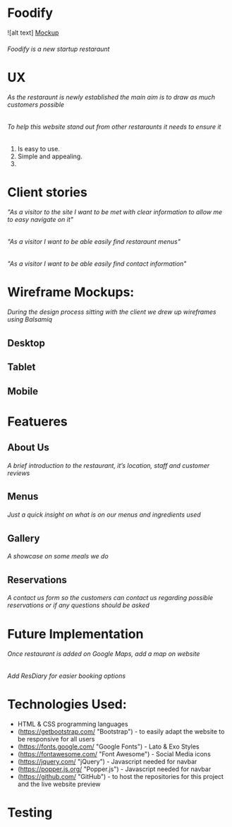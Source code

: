 # Foodify
![alt text] [Mockup]

[Mockup]: https://github.com/todorr92/Foodify-MS1/blob/master/wireframes/Mockup_Generator.png "Mockup"
###### Foodify is a new startup restaraunt

# UX

###### As the restaraunt is newly established the main aim is to draw as much customers possible

###### To help this website stand out from other restaraunts it needs to ensure it

1. Is easy to use.
2. Simple and appealing.
3.  

# Client stories

###### "As a visitor to the site I want to be met with clear information to allow me to easy navigate on it"
###### "As a visitor I want to be able easily find restaraunt menus"
###### "As a visitor I want to be able easily find contact information"

# Wireframe Mockups:

###### During the design process sitting with the client we drew up wireframes using Balsamiq

## Desktop

## Tablet

## Mobile

# Featueres

## About Us
###### A brief introduction to the restaurant, it’s location, staff and customer reviews
## Menus
###### Just a quick insight on what is on our menus and ingredients used
## Gallery
###### A showcase on some meals we do
## Reservations
###### A contact us form so the customers can contact us regarding possible reservations or if any questions should be asked

# Future Implementation
###### Once restaurant is added on Google Maps, add a map on website
###### Add ResDiary for easier booking options

# Technologies Used:

* HTML & CSS programming languages
* (https://getbootstrap.com/ "Bootstrap") - to easily adapt the website to be responsive for all users
* (https://fonts.google.com/ "Google Fonts") - Lato & Exo Styles
* (https://fontawesome.com/ "Font Awesome") - Social Media icons
* (https://jquery.com/ "jQuery") - Javascript needed for navbar
* (https://popper.js.org/ "Popper.js") - Javascript needed for navbar
* (https://github.com/ "GitHub") - to host the repositories for this project and the live website preview

# Testing


